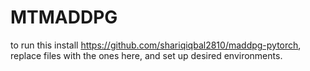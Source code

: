 # MTMADDPG

to run this install https://github.com/shariqiqbal2810/maddpg-pytorch, replace files with the ones here, and set up desired environments.
